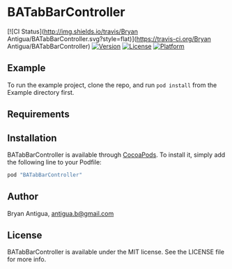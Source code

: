 # BATabBarController

[![CI Status](http://img.shields.io/travis/Bryan Antigua/BATabBarController.svg?style=flat)](https://travis-ci.org/Bryan Antigua/BATabBarController)
[![Version](https://img.shields.io/cocoapods/v/BATabBarController.svg?style=flat)](http://cocoapods.org/pods/BATabBarController)
[![License](https://img.shields.io/cocoapods/l/BATabBarController.svg?style=flat)](http://cocoapods.org/pods/BATabBarController)
[![Platform](https://img.shields.io/cocoapods/p/BATabBarController.svg?style=flat)](http://cocoapods.org/pods/BATabBarController)

## Example

To run the example project, clone the repo, and run `pod install` from the Example directory first.

## Requirements

## Installation

BATabBarController is available through [CocoaPods](http://cocoapods.org). To install
it, simply add the following line to your Podfile:

```ruby
pod "BATabBarController"
```

## Author

Bryan Antigua, antigua.b@gmail.com

## License

BATabBarController is available under the MIT license. See the LICENSE file for more info.
